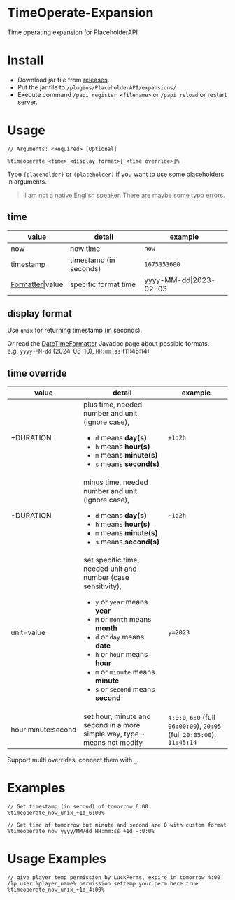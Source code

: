 # TimeOperate-Expansion
Time operating expansion for PlaceholderAPI

# Install

* Download jar file from [releases](https://github.com/MrXiaoM/TimeOperate-Expansion/releases).
* Put the jar file to `/plugins/PlaceholderAPI/expansions/`
* Execute command `/papi register <filename>` or `/papi reload` or restart server.

# Usage

```
// Arguments: <Required> [Optional]

%timeoperate_<time>_<display format>[_<time override>]%
```
Type `{placeholder}` or `(placeholder)` if you want to use some placeholders in arguments.

> I am not a native English speaker. There are maybe some typo errors.

## time
| value                                                                                                    | detail                 | example                    |
|----------------------------------------------------------------------------------------------------------|------------------------|----------------------------|
| now                                                                                                      | now time               | `now`                      |
| timestamp                                                                                                | timestamp (in seconds) | `1675353600`               |
| [Formatter](http://docs.oracle.com/javase/8/docs/api/java/time/format/DateTimeFormatter.html)&#124;value | specific format time   | yyyy-MM-dd&#124;2023-02-03 |

## display format

Use `unix` for returning timestamp (in seconds).

Or read the [DateTimeFormatter](http://docs.oracle.com/javase/8/docs/api/java/time/format/DateTimeFormatter.html) Javadoc page about possible formats.  
e.g. `yyyy-MM-dd` (2024-08-10), `HH:mm:ss` (11:45:14)

## time override
| value              | detail                                                                                                                                                                                                                                                                                                    | example                                                                 |
|--------------------|-----------------------------------------------------------------------------------------------------------------------------------------------------------------------------------------------------------------------------------------------------------------------------------------------------------|-------------------------------------------------------------------------|
| +DURATION          | plus time, needed number and unit (ignore case), <ul><li>`d` means **day(s)**</li><li>`h` means **hour(s)**</li><li>`m` means **minute(s)**</li><li>`s` means **second(s)**</li></ul>                                                                                                                     | `+1d2h`                                                                 |
| -DURATION          | minus time, needed number and unit (ignore case), <ul><li>`d` means **day(s)**</li><li>`h` means **hour(s)**</li><li>`m` means **minute(s)**</li><li>`s` means **second(s)**</li></ul>                                                                                                                    | `-1d2h`                                                                 |
| unit=value         | set specific time, needed unit and number (case sensitivity), <ul><li>`y` or `year` means **year**</li><li>`M` or `month` means **month**</li><li>`d` or `day` means **date**</li><li>`h` or `hour` means **hour**</li><li>`m` or `minute` means **minute**</li><li>`s` or `second` means **second**</ul> | `y=2023`                                                                |
| hour:minute:second | set hour, minute and second in a more simple way, type `~` means not modify                                                                                                                                                                                                                               | `4:0:0`, `6:0` (full `06:00:00`), `20:05` (full `20:05:00`), `11:45:14` |

Support multi overrides, connect them with `_`.

# Examples

```
// Get timestamp (in second) of tomorrow 6:00
%timeoperate_now_unix_+1d_6:00%

// Get time of tomorrow but minute and second are 0 with custom format
%timeoperate_now_yyyy/MM/dd HH:mm:ss_+1d_~:0:0%
```

# Usage Examples

```
// give player temp permission by LuckPerms, expire in tomorrow 4:00
/lp user %player_name% permission settemp your.perm.here true %timeoperate_now_unix_+1d_4:00%
```
